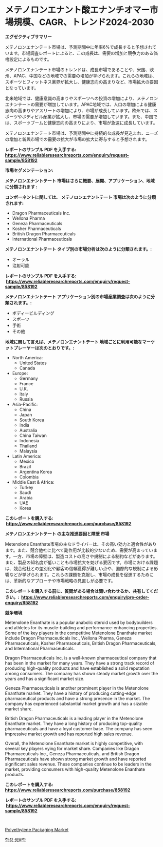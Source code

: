<p><h1>メテノロンエナント酸エナンチオマー市場規模、CAGR、トレンド2024-2030</h1></p><p><strong>エグゼクティブサマリー</strong></p>
<p><p>メテノロンエナンテート市場は、予測期間中に年率6%で成長すると予想されています。市場調査レポートによると、この成長は、需要の増加と競争力のある価格設定によるものです。</p><p>メテノロンエナンテート市場のトレンドは、成長市場であることや、米国、欧州、APAC、中国などの地域での需要の増加が挙げられます。これらの地域は、スポーツとフィットネス業界が拡大し、健康志向の高まりなど、市場拡大の要因となっています。</p><p>北米地域では、健康意識の高まりやスポーツへの投資の増加により、メテノロンエナンテートの需要が増加しています。APAC地域では、人口の増加による健康志向の高まりやアスリートの増加により、市場が成長しています。欧州では、スポーツやボディビル産業が拡大し、市場の需要が増加しています。また、中国では、スポーツブームと健康志向の高まりにより、市場が急速に成長しています。</p><p>メテノロンエナンテート市場は、予測期間中に持続的な成長が見込まれ、ニーズの増加と新興市場での需要の拡大が市場の拡大に寄与すると予想されます。</p></p>
<p><strong>レポートのサンプル PDF を入手する: <a href="https://www.reliableresearchreports.com/enquiry/request-sample/858192">https://www.reliableresearchreports.com/enquiry/request-sample/858192</a></strong></p>
<p><strong>市場セグメンテーション:</strong></p>
<p><strong> メテノロンエナントテート 市場はさらに概要、展開、アプリケーション、地域に分類されます :</strong></p>
<p><strong>コンポーネントに関しては、 メテノロンエナントテート 市場は次のように分類されます: &nbsp;</strong></p>
<p><ul><li>Dragon Pharmaceuticals Inc.</li><li>Wellona Pharma</li><li>Geneza Pharmaceuticals</li><li>Kosher Pharmaceuticals</li><li>British Dragon Pharmaceuticals</li><li>International Pharmaceuticals</li></ul></p>
<p><strong> メテノロンエナントテート タイプ別の市場分析は次のように分類されます。:</strong></p>
<p><ul><li>オーラル</li><li>注射可能</li></ul></p>
<p><strong>レポートのサンプル PDF を入手する: &nbsp;<a href="https://www.reliableresearchreports.com/enquiry/request-sample/858192">https://www.reliableresearchreports.com/enquiry/request-sample/858192</a></strong></p>
<p><strong> メテノロンエナントテート アプリケーション別の市場産業調査は次のように分類されます。:</strong></p>
<p><ul><li>ボディービルディング</li><li>スポーツ</li><li>手術</li><li>その他</li></ul></p>
<p><strong>地域に関して言えば、メテノロンエナントテート 地域ごとに利用可能なマーケットプレーヤーは次のとおりです。:</strong></p>
<p><ul>
    <li>
        North America:
        <ul>
            <li>United States</li>
            <li>Canada</li>
        </ul>
    </li>
    <li>
        Europe:
        <ul>
            <li>Germany</li>
            <li>France</li>
            <li>U.K.</li>
            <li>Italy</li>
            <li>Russia</li>
        </ul>
    </li>
    <li>
        Asia-Pacific:
        <ul>
            <li>China</li>
            <li>Japan</li>
            <li>South Korea</li>
            <li>India</li>
            <li>Australia</li>
            <li>China Taiwan</li>
            <li>Indonesia</li>
            <li>Thailand</li>
            <li>Malaysia</li>
        </ul>
    </li>
    <li>
        Latin America:
        <ul>
            <li>Mexico</li>
            <li>Brazil</li>
            <li>Argentina Korea</li>
            <li>Colombia</li>
        </ul>
    </li>
    <li>
        Middle East & Africa:
        <ul>
            <li>Turkey</li>
            <li>Saudi</li>
            <li>Arabia</li>
            <li>UAE</li>
            <li>Korea</li>
        </ul>
    </li>
    </ul></p>
<p><strong>このレポートを購入する: &nbsp;<a href="https://www.reliableresearchreports.com/purchase/858192">https://www.reliableresearchreports.com/purchase/858192</a></strong></p>
<p><strong>メテノロンエナントテート の主な推進要因と障壁 市場</strong></p>
<p><p>Metenolone Enanthate市場の主なドライバーは、その高い効力と適合性があります。また、競合他社に比べて副作用が比較的少ないため、需要が高まっています。一方、市場の障壁は、製造コストの高さや規制による制約などがあります。また、製品の知名度が低いことも市場拡大を妨げる要因です。市場における課題は、競合他社との差別化や顧客の信頼獲得が難しい点や、国際的な規制による影響などが挙げられます。これらの課題を克服し、市場の成長を促進するためには、革新的なアプローチや市場戦略の見直しが必要です。</p></p>
<p><strong>このレポートを購入する前に、質問がある場合は問い合わせるか、共有してください。:&nbsp; <a href="https://www.reliableresearchreports.com/enquiry/pre-order-enquiry/858192">https://www.reliableresearchreports.com/enquiry/pre-order-enquiry/858192</a></strong></p>
<p><strong>競争環境</strong></p>
<p><p>Metenolone Enanthate is a popular anabolic steroid used by bodybuilders and athletes for its muscle-building and performance-enhancing properties. Some of the key players in the competitive Metenolone Enanthate market include Dragon Pharmaceuticals Inc., Wellona Pharma, Geneza Pharmaceuticals, Kosher Pharmaceuticals, British Dragon Pharmaceuticals, and International Pharmaceuticals.</p><p>Dragon Pharmaceuticals Inc. is a well-known pharmaceutical company that has been in the market for many years. They have a strong track record of producing high-quality products and have established a solid reputation among consumers. The company has shown steady market growth over the years and has a significant market size.</p><p>Geneza Pharmaceuticals is another prominent player in the Metenolone Enanthate market. They have a history of producing cutting-edge pharmaceutical products and have a strong presence in the market. The company has experienced substantial market growth and has a sizable market share.</p><p>British Dragon Pharmaceuticals is a leading player in the Metenolone Enanthate market. They have a long history of producing top-quality pharmaceuticals and have a loyal customer base. The company has seen impressive market growth and has reported high sales revenue.</p><p>Overall, the Metenolone Enanthate market is highly competitive, with several key players vying for market share. Companies like Dragon Pharmaceuticals Inc., Geneza Pharmaceuticals, and British Dragon Pharmaceuticals have shown strong market growth and have reported significant sales revenue. These companies continue to be leaders in the market, providing consumers with high-quality Metenolone Enanthate products.</p></p>
<p><strong>このレポートを購入する: &nbsp; <a href="https://www.reliableresearchreports.com/purchase/858192">https://www.reliableresearchreports.com/purchase/858192</a></strong></p>
<p><strong>レポートのサンプル PDF を入手する: &nbsp;<a href="https://www.reliableresearchreports.com/enquiry/request-sample/858192">https://www.reliableresearchreports.com/enquiry/request-sample/858192</a></strong><strong></strong></p>
<p>&nbsp;</p>
<p><p><a href="https://zircon-bluebell-299.notion.site/Polyethylene-Packaging-Market-Size-Share-Trends-Analysis-Report-By-Material-By-Type-By-End-user-4f4cd331ec1c4205ba06ee0dc3414053">Polyethylene Packaging Market</a></p><p><a href="https://github.com/royErdmtyan906778/Market-Research-Report-List-1/blob/main/59011428490.md">합성 생물학</a></p></p>